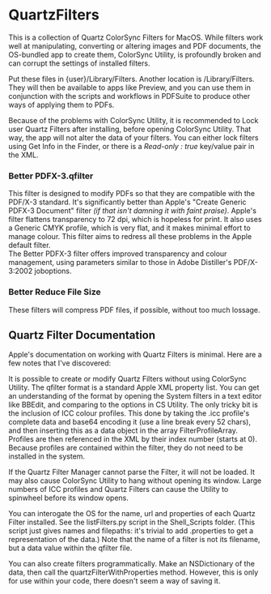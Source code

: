 # QuartzFilters

This is a collection of Quartz ColorSync Filters for MacOS. While filters work well at manipulating, converting or altering images and PDF documents, the OS-bundled app to create them, ColorSync Utility, is profoundly broken and can corrupt the settings of installed filters.

Put these files in {user}/Library/Filters. Another location is /Library/Filters. They will then be available to apps like Preview, and you can use them in conjunction with the scripts and workflows in PDFSuite to produce other ways of applying them to PDFs.

Because of the problems with ColorSync Utility, it is recommended to Lock user Quartz Filters after installing, before opening ColorSync Utility. That way, the app will not alter the data of your filters. You can either lock filters using Get Info in the Finder, or there is a _Read-only : true_ key/value pair in the XML.

### Better PDFX-3.qfilter ###
This filter is designed to modify PDFs so that they are compatible with the PDF/X-3 standard. It's significantly better than Apple's "Create Generic PDFX-3 Document" filter _(if that isn't damning it with faint praise)_. Apple's filter flattens transparency to 72 dpi, which is hopeless for print. It also uses a Generic CMYK profile, which is very flat, and it makes minimal effort to manage colour. This filter aims to redress all these problems in the Apple default filter.  
The Better PDFX-3 filter offers improved transparency and colour management, using parameters similar to those in Adobe Distiller's PDF/X-3:2002 joboptions. 

### Better Reduce File Size ###
These filters will compress PDF files, if possible, without too much lossage. 

## Quartz Filter Documentation
Apple's documentation on working with Quartz Filters is minimal. Here are a few notes that I've discovered:

It is possible to create or modify Quartz Filters without using ColorSync Utility. The qfilter format is a standard Apple XML property list. You can get an understanding of the format by opening the System filters in a text editor like BBEdit, and comparing to the options in CS Utility. The only tricky bit is the inclusion of ICC colour profiles. This done by taking the .icc profile's complete data and base64 encoding it (use a line break every 52 chars), and then inserting this as a data object in the array FilterProfileArray. Profiles are then referenced in the XML by their index number (starts at 0). Because profiles are contained within the filter, they do not need to be installed in the system.

If the Quartz Filter Manager cannot parse the Filter, it will not be loaded. It may also cause ColorSync Utility to hang without opening its window. Large numbers of ICC profiles and Quartz Filters can cause the Utility to spinwheel before its window opens.

You can interogate the OS for the name, url and properties of each Quartz Filter installed. See the listFilters.py script in the Shell_Scripts folder. (This script just gives names and filepaths: it's trivial to add .properties to get a representation of the data.) Note that the name of a filter is not its filename, but a data value within the qfilter file.

You can also create filters programmatically. Make an NSDictionary of the data, then call the quartzFilterWithProperties method. However, this is only for use within your code, there doesn't seem a way of saving it.
